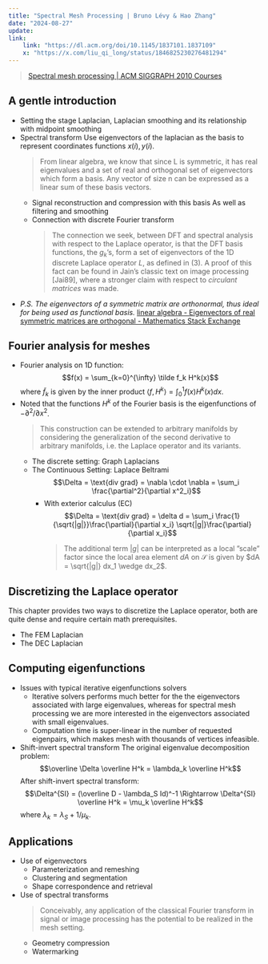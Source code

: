 ```yaml
---
title: "Spectral Mesh Processing | Bruno Lévy & Hao Zhang"
date: "2024-08-27"
update: 
link:
    link: "https://dl.acm.org/doi/10.1145/1837101.1837109"
    x: "https://x.com/liu_qi_long/status/1846825230276481294"
---
```


> [Spectral mesh processing | ACM SIGGRAPH 2010 Courses](https://dl.acm.org/doi/10.1145/1837101.1837109)

## A gentle introduction

- Setting the stage
    Laplacian, Laplacian smoothing and its relationship with midpoint smoothing
- Spectral transform
    Use eigenvectors of the laplacian as the basis to represent coordinates functions $x(i), y(i)$.
    > From linear algebra, we know that since L is symmetric, it has real eigenvalues and a set of real and orthogonal set of eigenvectors which form a basis. Any vector of size n can be expressed as a linear sum of these basis vectors.
    - Signal reconstruction and compression with this basis
        As well as filtering and smoothing
    - Connection with discrete Fourier transform
        > The connection we seek, between DFT and spectral analysis with respect to the Laplace operator, is that the DFT basis functions, the $g_k$’s, form a set of eigenvectors of the 1D discrete Laplace operator $L$, as defined in (3). A proof of this fact can be found in Jain’s classic text on image processing [Jai89], where a stronger claim with respect to _circulant matrices_ was made.
- _P.S. The eigenvectors of a symmetric matrix are orthonormal, thus ideal for being used as functional basis._
    [linear algebra - Eigenvectors of real symmetric matrices are orthogonal - Mathematics Stack Exchange](https://math.stackexchange.com/a/82471)

## Fourier analysis for meshes

- Fourier analysis on 1D function:
    $$f(x) = \sum_{k=0}^{\infty} \tilde f_k H^k(x)$$ where $\tilde f_k$ is given by the inner product $\langle f, H^k \rangle = \int_0^1 f(x) H^k(x) dx$.
- Noted that the functions $H^k$ of the Fourier basis is the eigenfunctions of $-\partial^2/\partial x^2$.
    > This construction can be extended to arbitrary manifolds by considering the generalization of the second derivative to arbitrary manifolds, i.e. the Laplace operator and its variants.
    - The discrete setting: Graph Laplacians
    - The Continuous Setting: Laplace Beltrami
        $$\Delta = \text{div grad} = \nabla \cdot \nabla = \sum_i \frac{\partial^2}{\partial x^2_i}$$
        - With exterior calculus (EC)
            $$\Delta = \text{div grad} = \delta d = \sum_i \frac{1}{\sqrt{|g|}}\frac{\partial}{\partial x_i} \sqrt{|g|}\frac{\partial}{\partial x_i}$$
            > The additional term $|g|$ can be interpreted as a local ”scale” factor since the local area element $dA$ on $\mathcal S$ is given by $dA = \sqrt{|g|} dx_1 \wedge dx_2$.

## Discretizing the Laplace operator

This chapter provides two ways to discretize the Laplace operator, both are quite dense and require certain math prerequisites.

- The FEM Laplacian
- The DEC Laplacian

## Computing eigenfunctions

- Issues with typical iterative eigenfunctions solvers
    - Iterative solvers performs much better for the the eigenvectors associated with large eigenvalues, whereas for spectral mesh processing we are more interested in the eigenvectors associated with small eigenvalues.
    - Computation time is super-linear in the number of requested eigenpairs, which makes mesh with thousands of vertices infeasible.
- Shift-invert spectral transform
    The original eigenvalue decomposition problem:
    $$\overline \Delta \overline H^k = \lambda_k \overline H^k$$
    After shift-invert spectral transform:
    $$\Delta^{SI} = (\overline D - \lambda_S Id)^-1 \Rightarrow \Delta^{SI} \overline H^k = \mu_k \overline H^k$$
    where $\lambda_k = \lambda_S + 1/\mu_k$.

## Applications

- Use of eigenvectors
    - Parameterization and remeshing
    - Clustering and segmentation
    - Shape correspondence and retrieval
- Use of spectral transforms
    > Conceivably, any application of the classical Fourier transform in signal or image processing has the potential to be realized in the mesh setting.
    - Geometry compression
    - Watermarking